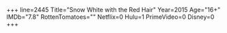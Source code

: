 +++
line=2445
Title="Snow White with the Red Hair"
Year=2015
Age="16+"
IMDb="7.8"
RottenTomatoes=""
Netflix=0
Hulu=1
PrimeVideo=0
Disney=0
+++


